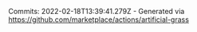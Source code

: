 Commits: 2022-02-18T13:39:41.279Z - Generated via https://github.com/marketplace/actions/artificial-grass
<br>
